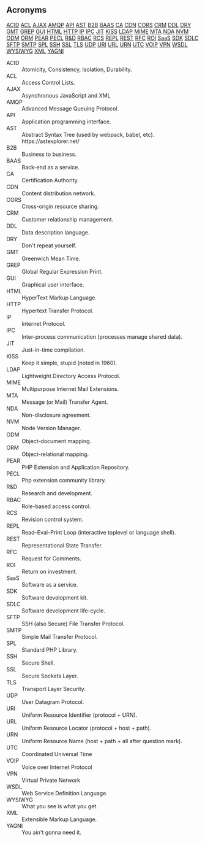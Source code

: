 Acronyms
-

[ACID](#ACID)
[ACL](#ACL)
[AJAX](#AJAX)
[AMQP](#AMQP)
[API](#API)
[AST](#AST)
[B2B](#B2B)
[BAAS](#BAAS)
[CA](#CA)
[CDN](#CDN)
[CORS](#CORS)
[CRM](#CRM)
[DDL](#DDL)
[DRY](#DRY)
[GMT](#GMT)
[GREP](#GREP)
[GUI](#GUI)
[HTML](#HTML)
[HTTP](#HTTP)
[IP](#IP)
[IPC](#IPC)
[JIT](#JIT)
[KISS](#KISS)
[LDAP](#LDAP)
[MIME](#MIME)
[MTA](#MTA)
[NDA](#NDA)
[NVM](#NVM)
[ODM](#ODM)
[ORM](#ORM)
[PEAR](#PEAR)
[PECL](#PECL)
[R&D](#R&D)
[RBAC](#RBAC)
[RCS](#RCS)
[REPL](#REPL)
[REST](#REST)
[RFC](#RFC)
[ROI](#ROI)
[SaaS](#SaaS)
[SDK](#SDK)
[SDLC](#SDLC)
[SFTP](#SFTP)
[SMTP](#SMTP)
[SPL](#SPL)
[SSH](#SSH)
[SSL](#SSL)
[TLS](#TLS)
[UDP](#UDP)
[URI](#URI)
[URL](#URL)
[URN](#URN)
[UTC](#UTC)
[VOIP](#VOIP)
[VPN](#VPN)
[WSDL](#WSDL)
[WYSIWYG](#WYSIWYG)
[XML](#XML)
[YAGNI](#YAGNI)

<dl>

<dt><a name="ACID"></a>ACID</dt>
<dd>Atomicity, Consistency, Isolation, Durability.</dd>

<dt><a name="ACL"></a>ACL</dt>
<dd>Access Control Lists.</dd>

<dt><a name="AJAX"></a>AJAX</dt>
<dd>Asynchronous JavaScript and XML</dd>

<dt><a name="AMQP"></a>AMQP</dt>
<dd>Advanced Message Queuing Protocol.</dd>

<dt><a name="API"></a>API</dt>
<dd>Application programming interface.</dd>

<dt><a name="AST"></a>AST</dt>
<dd>Abstract Syntax Tree (used by webpack, babel, etc). https://astexplorer.net/</dd>

<dt><a name="B2B"></a>B2B</dt>
<dd>Business to business.</dd>

<dt><a name="BAAS"></a>BAAS</dt>
<dd>Back-end as a service.</dd>

<dt><a name="CA"></a>CA</dt>
<dd>Certification Authority.</dd>

<dt><a name="CDN"></a>CDN</dt>
<dd>Content distribution network.</dd>

<dt><a name="CORS"></a>CORS</dt>
<dd>Cross-origin resource sharing.</dd>

<dt><a name="CRM"></a>CRM</dt>
<dd>Customer relationship management.</dd>

<dt><a name="DDL"></a>DDL</dt>
<dd>Data description language.</dd>

<dt><a name="DRY"></a>DRY</dt>
<dd>Don't repeat yourself.</dd>

<dt><a name="GMT"></a>GMT</dt>
<dd>Greenwich Mean Time.</dd>

<dt><a name="GREP"></a>GREP</dt>
<dd>Global Regular Expression Print.</dd>

<dt><a name="GUI"></a>GUI</dt>
<dd>Graphical user interface.</dd>

<dt><a name="HTML"></a>HTML</dt>
<dd>HyperText Markup Language.</dd>

<dt><a name="HTTP"></a>HTTP</dt>
<dd>Hypertext Transfer Protocol.</dd>

<dt><a name="IP"></a>IP</dt>
<dd>Internet Protocol.</dd>

<dt><a name="IPC"></a>IPC</dt>
<dd>Inter-process communication (processes manage shared data).</dd>

<dt><a name="JIT"></a>JIT</dt>
<dd>Just-in-time compilation.</dd>

<dt><a name="KISS"></a>KISS</dt>
<dd>Keep it simple, stupid (noted in 1960).</dd>

<dt><a name="LDAP"></a>LDAP</dt>
<dd>Lightweight Directory Access Protocol.</dd>

<dt><a name="MIME"></a>MIME</dt>
<dd>Multipurpose Internet Mail Extensions.</dd>

<dt><a name="MTA"></a>MTA</dt>
<dd>Message (or Mail) Transfer Agent.</dd>

<dt><a name="NDA"></a>NDA</dt>
<dd>Non-disclosure agreement.</dd>

<dt><a name="NVM"></a>NVM</dt>
<dd>Node Version Manager.</dd>

<dt><a name="ODM"></a>ODM</dt>
<dd>Object-document mapping.</dd>

<dt><a name="ORM"></a>ORM</dt>
<dd>Object-relational mapping.</dd>

<dt><a name="PEAR"></a>PEAR</dt>
<dd>PHP Extension and Application Repository.</dd>

<dt><a name="PECL"></a>PECL</dt>
<dd>Php extension community library.</dd>

<dt><a name="R&D"></a>R&D</dt>
<dd>Research and development.</dd>

<dt><a name="RBAC"></a>RBAC</dt>
<dd>Role-based access control.</dd>

<dt><a name="RCS"></a>RCS</dt>
<dd>Revision control system.</dd>

<dt><a name="REPL"></a>REPL</dt>
<dd>Read–Eval–Print Loop (interactive toplevel or language shell).</dd>

<dt><a name="REST"></a>REST</dt>
<dd>Representational State Transfer.</dd>

<dt><a name="RFC"></a>RFC</dt>
<dd>Request for Comments.</dd>

<dt><a name="ROI"></a>ROI</dt>
<dd>Return on investment.</dd>

<dt><a name="SaaS"></a>SaaS</dt>
<dd>Software as a service.</dd>

<dt><a name="SDK"></a>SDK</dt>
<dd>Software development kit.</dd>

<dt><a name="SDLC"></a>SDLC</dt>
<dd>Software development life-cycle.</dd>

<dt><a name="SFTP"></a>SFTP</dt>
<dd>SSH (also Secure) File Transfer Protocol.</dd>

<dt><a name="SMTP"></a>SMTP</dt>
<dd>Simple Mail Transfer Protocol.</dd>

<dt><a name="SPL"></a>SPL</dt>
<dd>Standard PHP Library.</dd>

<dt><a name="SSH"></a>SSH</dt>
<dd>Secure Shell.</dd>

<dt><a name="SSL"></a>SSL</dt>
<dd>Secure Sockets Layer.</dd>

<dt><a name="TLS"></a>TLS</dt>
<dd>Transport Layer Security.</dd>

<dt><a name="UDP"></a>UDP</dt>
<dd>User Datagram Protocol.</dd>

<dt><a name="URI"></a>URI</dt>
<dd>Uniform Resource Identifier (protocol + URN).</dd>

<dt><a name="URL"></a>URL</dt>
<dd>Uniform Resource Locator (protocol + host + path).</dd>

<dt><a name="URN"></a>URN</dt>
<dd>Uniform Resource Name (host + path + all after question mark).</dd>

<dt><a name="UTC"></a>UTC</dt>
<dd>Coordinated Universal Time</dd>

<dt><a name="VOIP"></a>VOIP</dt>
<dd>Voice over Internet Protocol</dd>

<dt><a name="VPN"></a>VPN</dt>
<dd>Virtual Private Network</dd>

<dt><a name="WSDL"></a>WSDL</dt>
<dd>Web Service Definition Language.</dd>

<dt><a name="WYSIWYG"></a>WYSIWYG</dt>
<dd>What you see is what you get.</dd>

<dt><a name="XML"></a>XML</dt>
<dd>Extensible Markup Language.</dd>

<dt><a name="YAGNI"></a>YAGNI</dt>
<dd>You ain't gonna need it.</dd>

</dl>
